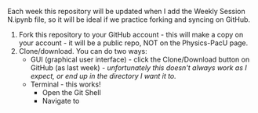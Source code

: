 Each week this repository will be updated when I add the Weekly Session N.ipynb file, so it will be ideal if we practice forking and syncing on GitHub.

1.  Fork this repository to your GitHub account - this will make a copy on your account - it will be a public repo, NOT on the Physics-PacU page.
2.  Clone/download.  You can do two ways:
    * GUI (graphical user interface) - click the Clone/Download button on GitHub (as last week) - *unfortunately this doesn't always work as I expect, or end up in the directory I want it to.*
    * Terminal - this works!  
       * Open the Git Shell
       * Navigate to 
